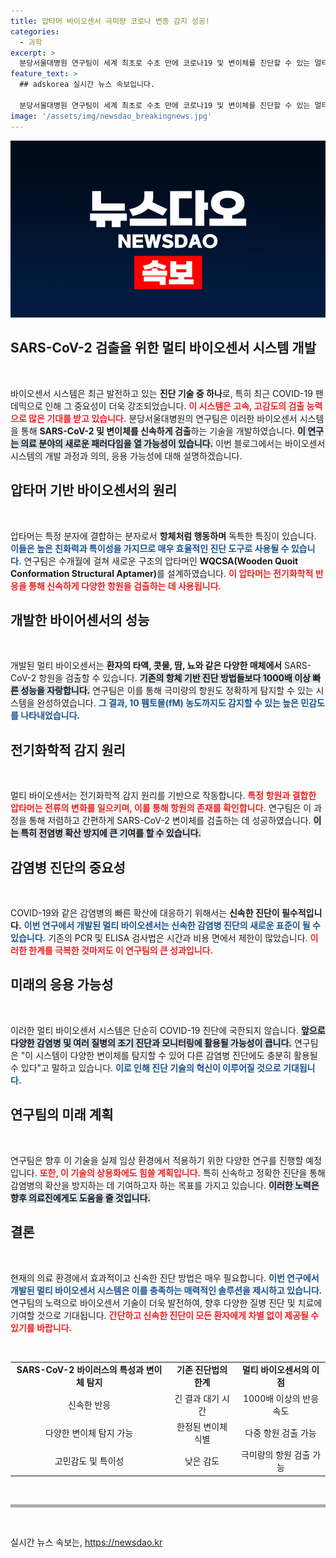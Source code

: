 ```yaml
---
title: 압타머 바이오센서 극미량 코로나 변종 감지 성공!
categories:
  - 과학
excerpt: >
  분당서울대병원 연구팀이 세계 최초로 수초 만에 코로나19 및 변이체를 진단할 수 있는 멀티 바이오센서를 개발했습니다. 압타머 기술을 활용해 기존 방법보다 1000배 빠르고, 저렴하며 높은 민감도를 자랑합니다.
feature_text: >
  ## adskorea 실시간 뉴스 속보입니다.

  분당서울대병원 연구팀이 세계 최초로 수초 만에 코로나19 및 변이체를 진단할 수 있는 멀티 바이오센서를 개발했습니다. 압타머 기술을 활용해 기존 방법보다 1000배 빠르고, 저렴하며 높은 민감도를 자랑합니다.
image: '/assets/img/newsdao_breakingnews.jpg'
---
```


<p><img src="/assets/img/newsdao_breakingnews.jpg" alt="adskorea 속보" /></p>

<h2 data-ke-size="size26">SARS-CoV-2 검출을 위한 멀티 바이오센서 시스템 개발</h2>

<p data-ke-size="size16">&nbsp;</p>

<p>바이오센서 시스템은 최근 발전하고 있는 <strong>진단 기술 중 하나</strong>로, 특히 최근 COVID-19 팬데믹으로 인해 그 중요성이 더욱 강조되었습니다. <b><span style="color: #ee2323;">이 시스템은 고속, 고감도의 검출 능력으로 많은 기대를 받고 있습니다.</span></b> 분당서울대병원의 연구팀은 이러한 바이오센서 시스템을 통해 <strong>SARS-CoV-2 및 변이체를 신속하게 검출</strong>하는 기술을 개발하였습니다. <b><span style="background-color: #21538527;">이 연구는 의료 분야의 새로운 패러다임을 열 가능성이 있습니다.</span></b> 이번 블로그에서는 바이오센서 시스템의 개발 과정과 의의, 응용 가능성에 대해 설명하겠습니다.</p>

<h2 data-ke-size="size26">압타머 기반 바이오센서의 원리</h2>

<p data-ke-size="size16">&nbsp;</p>

<p>압타머는 특정 분자에 결합하는 분자로서 <strong>항체처럼 행동하며</strong> 독특한 특징이 있습니다. <b><span style="color: #1a5490;">이들은 높은 친화력과 특이성을 가지므로 매우 효율적인 진단 도구로 사용될 수 있습니다.</span></b> 연구팀은 수개월에 걸쳐 새로운 구조의 압타머인 <strong>WQCSA(Wooden Quoit Conformation Structural Aptamer)</strong>를 설계하였습니다. <b><span style="color: #ee2323;">이 압타머는 전기화학적 반응을 통해 신속하게 다양한 항원을 검출하는 데 사용됩니다.</span></b> </p>

<h2 data-ke-size="size26">개발한 바이어센서의 성능</h2>

<p data-ke-size="size16">&nbsp;</p>

<p>개발된 멀티 바이오센서는 <strong>환자의 타액, 콧물, 땀, 뇨와 같은 다양한 매체에서</strong> SARS-CoV-2 항원을 검출할 수 있습니다. <b><span style="background-color: #21538527;">기존의 항체 기반 진단 방법들보다 1000배 이상 빠른 성능을 자랑합니다.</span></b> 연구팀은 이를 통해 극미량의 항원도 정확하게 탐지할 수 있는 시스템을 완성하였습니다. <b><span style="color: #1a5490;">그 결과, 10 펨토몰(fM) 농도까지도 감지할 수 있는 높은 민감도를 나타내었습니다.</span></b></p>

<h2 data-ke-size="size26">전기화학적 감지 원리</h2>

<p data-ke-size="size16">&nbsp;</p>

<p>멀티 바이오센서는 전기화학적 감지 원리를 기반으로 작동합니다. <b><span style="color: #ee2323;">특정 항원과 결합한 압타머는 전류의 변화를 일으키며, 이를 통해 항원의 존재를 확인합니다.</span></b> 연구팀은 이 과정을 통해 저렴하고 간편하게 SARS-CoV-2 변이체를 검출하는 데 성공하였습니다. <b><span style="background-color: #21538527;">이는 특히 전염병 확산 방지에 큰 기여를 할 수 있습니다.</span></b></p>

<h2 data-ke-size="size26">감염병 진단의 중요성</h2>

<p data-ke-size="size16">&nbsp;</p>

<p>COVID-19와 같은 감염병의 빠른 확산에 대응하기 위해서는 <strong>신속한 진단이 필수적입니다.</strong> <b><span style="color: #1a5490;">이번 연구에서 개발된 멀티 바이오센서는 신속한 감염병 진단의 새로운 표준이 될 수 있습니다.</span></b> 기존의 PCR 및 ELISA 검사법은 시간과 비용 면에서 제한이 많았습니다. <b><span style="color: #ee2323;">이러한 한계를 극복한 것마저도 이 연구팀의 큰 성과입니다.</span></b> </p>

<h2 data-ke-size="size26">미래의 응용 가능성</h2>

<p data-ke-size="size16">&nbsp;</p>

<p>이러한 멀티 바이오센서 시스템은 단순히 COVID-19 진단에 국한되지 않습니다. <b><span style="background-color: #21538527;">앞으로 다양한 감염병 및 여러 질병의 조기 진단과 모니터링에 활용될 가능성이 큽니다.</span></b> 연구팀은 "이 시스템이 다양한 변이체를 탐지할 수 있어 다른 감염병 진단에도 충분히 활용될 수 있다"고 말하고 있습니다. <b><span style="color: #1a5490;">이로 인해 진단 기술의 혁신이 이루어질 것으로 기대됩니다.</span></b></p>

<h2 data-ke-size="size26">연구팀의 미래 계획</h2>

<p data-ke-size="size16">&nbsp;</p>

<p>연구팀은 향후 이 기술을 실제 임상 환경에서 적용하기 위한 다양한 연구를 진행할 예정입니다. <b><span style="color: #ee2323;">또한, 이 기술의 상용화에도 힘쓸 계획입니다.</span></b> 특히 신속하고 정확한 진단을 통해 감염병의 확산을 방지하는 데 기여하고자 하는 목표를 가지고 있습니다. <b><span style="background-color: #21538527;">이러한 노력은 향후 의료진에게도 도움을 줄 것입니다.</span></b> </p>

<h2 data-ke-size="size26">결론</h2>

<p data-ke-size="size16">&nbsp;</p>

<p>현재의 의료 환경에서 효과적이고 신속한 진단 방법은 매우 필요합니다. <b><span style="color: #1a5490;">이번 연구에서 개발된 멀티 바이오센서 시스템은 이를 충족하는 매력적인 솔루션을 제시하고 있습니다.</span></b> 연구팀의 노력으로 바이오센서 기술이 더욱 발전하여, 향후 다양한 질병 진단 및 치료에 기여할 것으로 기대됩니다. <b><span style="color: #ee2323;">간단하고 신속한 진단이 모든 환자에게 차별 없이 제공될 수 있기를 바랍니다.</span></b></p>

<p data-ke-size="size16">&nbsp;</p> 

<table style="width:100%">
<tr>
<td style="text-align: center; height: 17px;"><b>SARS-CoV-2 바이러스의 특성과 변이체 탐지</b></td>
<td style="text-align: center; height: 17px;"><b>기존 진단법의 한계</b></td>
<td style="text-align: center; height: 17px;"><b>멀티 바이오센서의 이점</b></td>
</tr>
<tr>
<td style="text-align: center; height: 17px;">신속한 반응</td>
<td style="text-align: center; height: 17px;">긴 결과 대기 시간</td>
<td style="text-align: center; height: 17px;">1000배 이상의 반응속도</td>
</tr>
<tr>
<td style="text-align: center; height: 17px;">다양한 변이체 탐지 가능</td>
<td style="text-align: center; height: 17px;">한정된 변이체 식별</td>
<td style="text-align: center; height: 17px;">다중 항원 검출 가능</td>
</tr>
<tr>
<td style="text-align: center; height: 17px;">고민감도 및 특이성</td>
<td style="text-align: center; height: 17px;">낮은 감도</td>
<td style="text-align: center; height: 17px;">극미량의 항원 검출 가능</td>
</tr>
</table>

<p data-ke-size="size16">&nbsp;</p>

<hr style="height: 5px; border: none; background-color: #aaa;"/>

<p data-ke-size="size16">&nbsp;</p>
실시간 뉴스 속보는, <a href="https://newsdao.kr" rel="dofollow">https://newsdao.kr</a>


